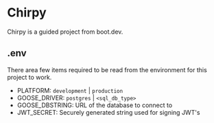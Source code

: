 # Chirpy

Chirpy is a guided project from boot.dev.

## .env

There area few items required to be read from the environment for this project to work.

- PLATFORM: `development` | `production`
- GOOSE_DRIVER: `postgres` | `<sql_db_type>`
- GOOSE_DBSTRING: URL of the database to connect to
- JWT_SECRET: Securely generated string used for signing JWT's
